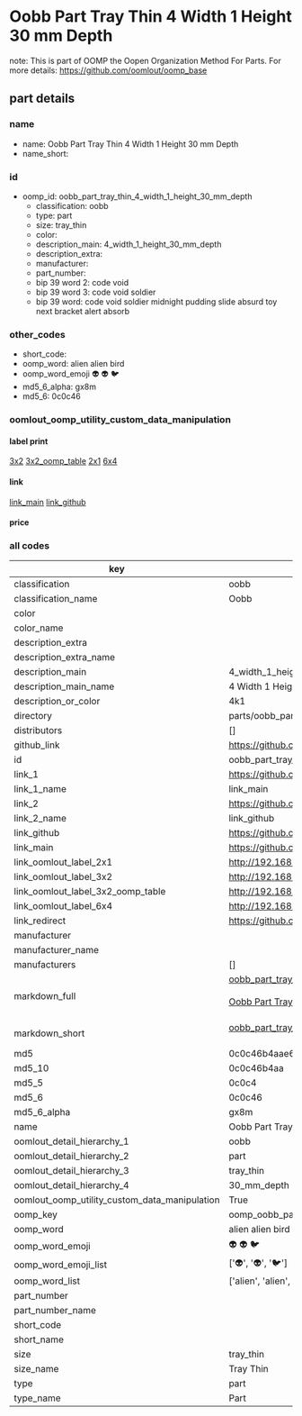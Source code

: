 # Oobb Part Tray Thin 4 Width 1 Height 30 mm Depth  

note: This is part of OOMP the Oopen Organization Method For Parts. For more details: https://github.com/oomlout/oomp_base

##  part details
  







### name
* name: Oobb Part Tray Thin 4 Width 1 Height 30 mm Depth
* name_short: 
### id
* oomp_id: oobb_part_tray_thin_4_width_1_height_30_mm_depth
  * classification: oobb
  * type: part
  * size: tray_thin
  * color: 
  * description_main: 4_width_1_height_30_mm_depth
  * description_extra: 
  * manufacturer: 
  * part_number: 
  * bip 39 word 2: code void
  * bip 39 word 3: code void soldier
  * bip 39 word: code void soldier midnight pudding slide absurd toy next bracket alert absorb

### other_codes
* short_code: 
* oomp_word: alien alien bird
* oomp_word_emoji :alien: :alien: :bird:
* md5_6_alpha: gx8m
* md5_6: 0c0c46






### oomlout_oomp_utility_custom_data_manipulation
#### label print
[3x2](http://192.168.1.245:1112/?label=oomp%20gx8m)
[3x2_oomp_table](http://192.168.1.108:1112/?label=oomp%20gx8m)
[2x1](http://192.168.1.242:1112/?label=oomp%20gx8m)
[6x4](http://192.168.1.55:1112/?label=oomp%20gx8m)    

#### link

[link_main](https://github.com/oomlout/oomlout_oomp_version_1_messy/tree/main/parts/oobb_part_tray_thin_4_width_1_height_30_mm_depth) [link_github](https://github.com/oomlout/oomlout_oomp_version_1_messy/tree/main/parts/oobb_part_tray_thin_4_width_1_height_30_mm_depth)                             

#### price







### all codes 
| key | value |  
| --- | --- |  
| classification | oobb |  
| classification_name | Oobb |  
| color |  |  
| color_name |  |  
| description_extra |  |  
| description_extra_name |  |  
| description_main | 4_width_1_height_30_mm_depth |  
| description_main_name | 4 Width 1 Height 30 mm Depth |  
| description_or_color | 4k1 |  
| directory | parts/oobb_part_tray_thin_4_width_1_height_30_mm_depth |  
| distributors | [] |  
| github_link | https://github.com/oomlout/oomlout_oomp_part_src/tree/main/parts/oobb_part_tray_thin_4_width_1_height_30_mm_depth |  
| id | oobb_part_tray_thin_4_width_1_height_30_mm_depth |  
| link_1 | https://github.com/oomlout/oomlout_oomp_version_1_messy/tree/main/parts/oobb_part_tray_thin_4_width_1_height_30_mm_depth |  
| link_1_name | link_main |  
| link_2 | https://github.com/oomlout/oomlout_oomp_version_1_messy/tree/main/parts/oobb_part_tray_thin_4_width_1_height_30_mm_depth |  
| link_2_name | link_github |  
| link_github | https://github.com/oomlout/oomlout_oomp_version_1_messy/tree/main/parts/oobb_part_tray_thin_4_width_1_height_30_mm_depth |  
| link_main | https://github.com/oomlout/oomlout_oomp_version_1_messy/tree/main/parts/oobb_part_tray_thin_4_width_1_height_30_mm_depth |  
| link_oomlout_label_2x1 | http://192.168.1.242:1112/?label=oomp%20gx8m |  
| link_oomlout_label_3x2 | http://192.168.1.245:1112/?label=oomp%20gx8m |  
| link_oomlout_label_3x2_oomp_table | http://192.168.1.108:1112/?label=oomp%20gx8m |  
| link_oomlout_label_6x4 | http://192.168.1.55:1112/?label=oomp%20gx8m |  
| link_redirect | https://github.com/oomlout/oomlout_oomp_version_1_messy/tree/main/parts/oobb_part_tray_thin_4_width_1_height_30_mm_depth |  
| manufacturer |  |  
| manufacturer_name |  |  
| manufacturers | [] |  
| markdown_full | [oobb_part_tray_thin_4_width_1_height_30_mm_depth](none)<br>[](none)<br>[Oobb Part Tray Thin 4 Width 1 Height 30 Mm Depth](none)<br><br> |  
| markdown_short | [oobb_part_tray_thin_4_width_1_height_30_mm_depth](none)<br><br> |  
| md5 | 0c0c46b4aae660232e5698c79d3d6168 |  
| md5_10 | 0c0c46b4aa |  
| md5_5 | 0c0c4 |  
| md5_6 | 0c0c46 |  
| md5_6_alpha | gx8m |  
| name | Oobb Part Tray Thin 4 Width 1 Height 30 mm Depth |  
| oomlout_detail_hierarchy_1 | oobb |  
| oomlout_detail_hierarchy_2 | part |  
| oomlout_detail_hierarchy_3 | tray_thin |  
| oomlout_detail_hierarchy_4 | 30_mm_depth |  
| oomlout_oomp_utility_custom_data_manipulation | True |  
| oomp_key | oomp_oobb_part_tray_thin_4_width_1_height_30_mm_depth |  
| oomp_word | alien alien bird |  
| oomp_word_emoji | :alien: :alien: :bird: |  
| oomp_word_emoji_list | [':alien:', ':alien:', ':bird:'] |  
| oomp_word_list | ['alien', 'alien', 'bird'] |  
| part_number |  |  
| part_number_name |  |  
| short_code |  |  
| short_name |  |  
| size | tray_thin |  
| size_name | Tray Thin |  
| type | part |  
| type_name | Part |  
